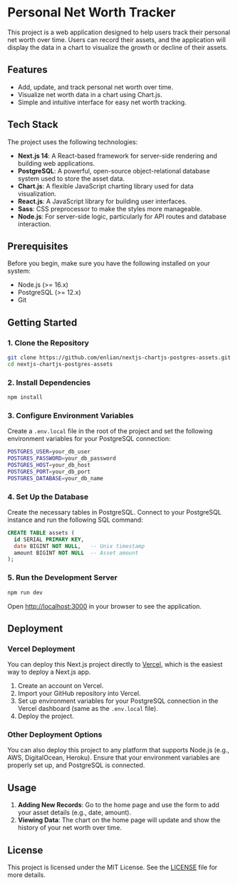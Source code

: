 # Personal Net Worth Tracker

This project is a web application designed to help users track their personal net worth over time. Users can record their assets, and the application will display the data in a chart to visualize the growth or decline of their assets. 

## Features
- Add, update, and track personal net worth over time.
- Visualize net worth data in a chart using Chart.js.
- Simple and intuitive interface for easy net worth tracking.

## Tech Stack

The project uses the following technologies:

- **Next.js 14**: A React-based framework for server-side rendering and building web applications.
- **PostgreSQL**: A powerful, open-source object-relational database system used to store the asset data.
- **Chart.js**: A flexible JavaScript charting library used for data visualization.
- **React.js**: A JavaScript library for building user interfaces.
- **Sass**: CSS preprocessor to make the styles more manageable.
- **Node.js**: For server-side logic, particularly for API routes and database interaction.

## Prerequisites

Before you begin, make sure you have the following installed on your system:

- Node.js (>= 16.x)
- PostgreSQL (>= 12.x)
- Git

## Getting Started

### 1. Clone the Repository
```bash
git clone https://github.com/enlian/nextjs-chartjs-postgres-assets.git
cd nextjs-chartjs-postgres-assets
```

### 2. Install Dependencies
```bash
npm install
```

### 3. Configure Environment Variables

Create a `.env.local` file in the root of the project and set the following environment variables for your PostgreSQL connection:

```bash
POSTGRES_USER=your_db_user
POSTGRES_PASSWORD=your_db_password
POSTGRES_HOST=your_db_host
POSTGRES_PORT=your_db_port
POSTGRES_DATABASE=your_db_name
```

### 4. Set Up the Database

Create the necessary tables in PostgreSQL. Connect to your PostgreSQL instance and run the following SQL command:

```sql
CREATE TABLE assets (
  id SERIAL PRIMARY KEY,
  date BIGINT NOT NULL,   -- Unix timestamp
  amount BIGINT NOT NULL  -- Asset amount
);
```

### 5. Run the Development Server
```bash
npm run dev
```

Open [http://localhost:3000](http://localhost:3000) in your browser to see the application.

## Deployment

### Vercel Deployment

You can deploy this Next.js project directly to [Vercel](https://vercel.com), which is the easiest way to deploy a Next.js app.

1. Create an account on Vercel.
2. Import your GitHub repository into Vercel.
3. Set up environment variables for your PostgreSQL connection in the Vercel dashboard (same as the `.env.local` file).
4. Deploy the project.

### Other Deployment Options

You can also deploy this project to any platform that supports Node.js (e.g., AWS, DigitalOcean, Heroku). Ensure that your environment variables are properly set up, and PostgreSQL is connected.

## Usage

1. **Adding New Records**: Go to the home page and use the form to add your asset details (e.g., date, amount).
2. **Viewing Data**: The chart on the home page will update and show the history of your net worth over time.

## License

This project is licensed under the MIT License. See the [LICENSE](LICENSE) file for more details.

